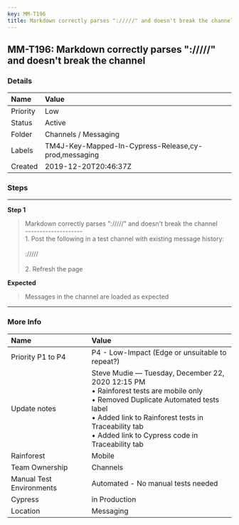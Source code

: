 ```yaml
---
key: MM-T196
title: Markdown correctly parses "://///" and doesn't break the channel
---
```


## MM-T196: Markdown correctly parses "://///" and doesn't break the channel

### Details

| Name     | Value                                                |
| :------- | :--------------------------------------------------- |
| Priority | Low                                                  |
| Status   | Active                                               |
| Folder   | Channels / Messaging                                 |
| Labels   | TM4J-Key-Mapped-In-Cypress-Release,cy-prod,messaging |
| Created  | 2019-12-20T20:46:37Z                                 |

### Steps

<hr/>

**Step 1**

> <article>Markdown correctly parses &quot;://///&quot; and doesn't break the channel<br />--------------------<br />1. Post the following in a test channel with existing message history:<br /><br />://///<br /><br />2. Refresh the page</article>

**Expected**

> <article>Messages in the channel are loaded as expected</article>

<hr/>

### More Info

| Name                     | Value                                                                                                                                                                                                                                            |
| :----------------------- | :----------------------------------------------------------------------------------------------------------------------------------------------------------------------------------------------------------------------------------------------- |
| Priority P1 to P4        | P4 - Low-Impact (Edge or unsuitable to repeat?)                                                                                                                                                                                                  |
| Update notes             | Steve Mudie — Tuesday, December 22, 2020 12:15 PM<br>• Rainforest tests are mobile only<br>• Removed Duplicate Automated tests label<br>• Added link to Rainforest tests in Traceability tab<br>• Added link to Cypress code in Traceability tab |
| Rainforest               | Mobile                                                                                                                                                                                                                                           |
| Team Ownership           | Channels                                                                                                                                                                                                                                         |
| Manual Test Environments | Automated - No manual tests needed                                                                                                                                                                                                               |
| Cypress                  | in Production                                                                                                                                                                                                                                    |
| Location                 | Messaging                                                                                                                                                                                                                                        |
